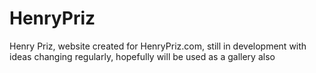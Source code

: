 # HenryPriz
Henry Priz, website created for HenryPriz.com, still in development with ideas changing regularly, hopefully will be used as a gallery also
